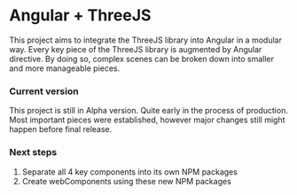 # Angular + ThreeJS

This project aims to integrate the ThreeJS library into Angular in a modular way. Every key piece of the ThreeJS library is augmented by Angular directive.
By doing so, complex scenes can be broken down into smaller and more manageable pieces.

### Current version
This project is still in Alpha version. Quite early in the process of production. Most important pieces were established, however major changes still might happen before final release.

### Next steps
   1) Separate all 4 key components into its own NPM packages
   2) Create webComponents using these new NPM packages
